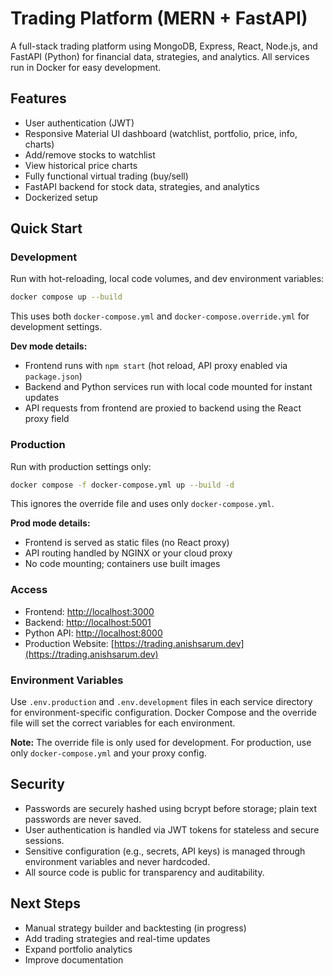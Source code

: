 # Trading Platform (MERN + FastAPI)

A full-stack trading platform using MongoDB, Express, React, Node.js, and FastAPI (Python) for financial data, strategies, and analytics. All services run in Docker for easy development.


## Features

- User authentication (JWT)
- Responsive Material UI dashboard (watchlist, portfolio, price, info, charts)
- Add/remove stocks to watchlist
- View historical price charts
- Fully functional virtual trading (buy/sell)
- FastAPI backend for stock data, strategies, and analytics
- Dockerized setup



## Quick Start

### Development

Run with hot-reloading, local code volumes, and dev environment variables:

```sh
docker compose up --build
```

This uses both `docker-compose.yml` and `docker-compose.override.yml` for development settings.

**Dev mode details:**
- Frontend runs with `npm start` (hot reload, API proxy enabled via `package.json`)
- Backend and Python services run with local code mounted for instant updates
- API requests from frontend are proxied to backend using the React proxy field

### Production

Run with production settings only:

```sh
docker compose -f docker-compose.yml up --build -d
```

This ignores the override file and uses only `docker-compose.yml`.

**Prod mode details:**
- Frontend is served as static files (no React proxy)
- API routing handled by NGINX or your cloud proxy
- No code mounting; containers use built images

### Access

- Frontend: [http://localhost:3000](http://localhost:3000)
- Backend: [http://localhost:5001](http://localhost:5001)
- Python API: [http://localhost:8000](http://localhost:8000)
- Production Website: [https://trading.anishsarum.dev](https://trading.anishsarum.dev)

### Environment Variables

Use `.env.production` and `.env.development` files in each service directory for environment-specific configuration. Docker Compose and the override file will set the correct variables for each environment.

**Note:** The override file is only used for development. For production, use only `docker-compose.yml` and your proxy config.


## Security

- Passwords are securely hashed using bcrypt before storage; plain text passwords are never saved.
- User authentication is handled via JWT tokens for stateless and secure sessions.
- Sensitive configuration (e.g., secrets, API keys) is managed through environment variables and never hardcoded.
- All source code is public for transparency and auditability.

## Next Steps

- Manual strategy builder and backtesting (in progress)
- Add trading strategies and real-time updates
- Expand portfolio analytics
- Improve documentation